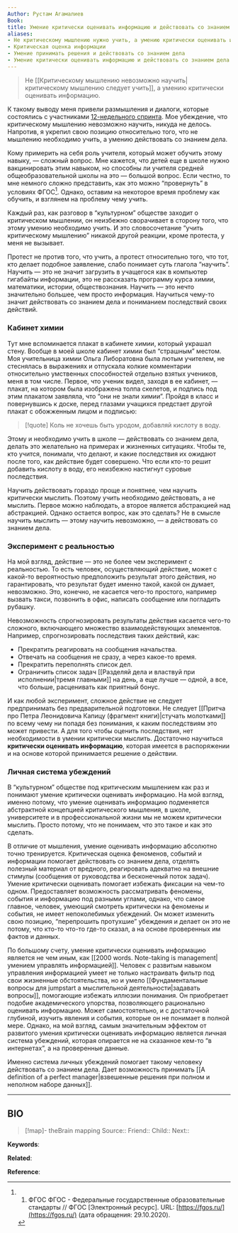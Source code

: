 ```yaml
---
Author: Рустам Агамалиев
Book: 
title: Умение критически оценивать информацию и действовать со знанием дела
aliases:
- Не критическому мышлению нужно учить, а умению критически оценивать информацию
- Критическая оценка информации
- Умение принимать решения и действовать со знанием дела
- Умение критически оценивать информацию и действовать со знанием дела
---
```


>Не [[Критическому мышлению невозможно научить|критическому мышлению следует учить]], а умению критически оценивать информацию.

К такому выводу меня привели размышления и диалоги, которые состоялись с участниками [12-недельного спринта](https://sprint.mnogosdelal.ru/). Мое убеждение, что критическому мышлению невозможно научить, никуда не делось. Напротив, я укрепил свою позицию относительно того, что не мышлению необходимо учить, а умению действовать со знанием дела.

Кому примерить на себя роль учителя, который может обучить этому навыку, — сложный вопрос. Мне кажется, что детей еще в школе нужно вакцинировать этим навыком, но способны ли учителя средней общеобразовательной школы на это — большой вопрос. Если честно, то мне немного сложно представить, как это можно “провернуть” в условиях ФГОС[^1]. Однако, оставим на некоторое время проблему как обучить, и взглянем на проблему чему учить.

Каждый раз, как разговор в “культурном” обществе заходит о критическом мышлении, он неизбежно сворачивает в сторону того, что этому умению необходимо учить. И это словосочетание “учить критическому мышлению” никакой другой реакции, кроме протеста, у меня не вызывает.

Протест не против того, что учить, а протест относительно того, что тот, кто делает подобное заявление, слабо понимает суть глагола “научить”. Научить — это не значит загрузить в учащегося как в компьютер гигабайты информации, это не рассказать программу курса химии, математики, истории, обществознания. Научить — это нечто значительно большее, чем просто информация. Научиться чему-то значит действовать со знанием дела и пониманием последствий своих действий.

### Кабинет химии

Тут мне вспоминается плакат в кабинете химии, который украшал стену. Вообще в моей школе кабинет химии был “страшным” местом. Моя учительница химии Ольга Либоратовна была лютым учителем, не стеснялась в выражениях и отпускала колкие комментарии относительно умственных способностей отдельно взятых учеников, меня в том числе. Первое, что ученик видел, заходя в ее кабинет, — плакат, на котором была изображена толпа скелетов, и подпись под этим плакатом заявляла, что “они не знали химии”. Пройдя в класс и повернувшись к доске, перед глазами учащихся предстает другой плакат с обожженным лицом и подписью:

> [!quote]
> Коль не хочешь быть уродом, добавляй кислоту в воду.

Этому и необходимо учить в школе — действовать со знанием дела, делать это желательно на примерах и жизненных ситуациях. Чтобы те, кто учится, понимали, что делают, и какие последствия их ожидают после того, как действие будет совершено. Что если кто-то решит добавить кислоту в воду, его неизбежно настигнут суровые последствия.

Научить действовать гораздо проще и понятнее, чем научить критически мыслить. Поэтому учить необходимо действовать, а не мыслить. Первое можно наблюдать, а второе является абстракцией над абстракцией. Однако остается вопрос, как это сделать? Не в смысле научить мыслить — этому научить невозможно, — а действовать со знанием дела.

### Эксперимент с реальностью

На мой взгляд, действие — это не более чем эксперимент с реальностью. То есть человек, осуществляющий действие, может с какой-то вероятностью предположить результат этого действия, но гарантировать, что результат будет именно такой, какой он думает, невозможно. Это, конечно, не касается чего-то простого, например вызвать такси, позвонить в офис, написать сообщение или погладить рубашку.

Невозможность спрогнозировать результаты действия касается чего-то сложного, включающего множество взаимодействующих элементов. Например, спрогнозировать последствия таких действий, как:

- Прекратить реагировать на сообщения начальства.
- Отвечать на сообщения не сразу, а через какое-то время.
- Прекратить переполнять список дел.
- Ограничить список задач [[Разделяй дела и властвуй при исполнении|тремя главными]] на день, а еще лучше — одной, а все, что больше, расценивать как приятный бонус.

И как любой эксперимент, сложное действие не следует предпринимать без предварительной подготовки. Не следует [[Притча про Петра Леонидовича Капицу (фрагмент книги)|стучать молотками]] по всему чему ни попадя без понимания, к каким последствиям это может привести. А для того чтобы оценить последствия, нет необходимости в умении критически мыслить. Достаточно научиться **критически оценивать информацию**, которая имеется в распоряжении и на основе которой принимается решение о действии.

### Личная система убеждений

В “культурном” обществе под критическим мышлением как раз и понимают умение критически оценивать информацию. На мой взгляд, именно потому, что умение оценивать информацию подменяется абстрактной концепцией критического мышления, в школе, университете и в профессиональной жизни мы не можем критически мыслить. Просто потому, что не понимаем, что это такое и как это сделать.

В отличие от мышления, умение оценивать информацию абсолютно точно тренируется. Критическая оценка феноменов, событий и информации помогает действовать со знанием дела, отделять полезный материал от вредного, реагировать адекватно на внешние стимулы (сообщения от руководства и бесконечный поток задач). Умение критически оценивать помогает избежать фиксации на чем-то одном. Предоставляет возможность рассматривать феномены, события и информацию под разными углами, однако, что самое главное, человек, умеющий смотреть критически на феномены и события, не имеет непоколебимых убеждений. Он может изменить свою позицию, “перепрошить протухшие” убеждения и делает он это не потому, что кто-то что-то где-то сказал, а на основе проверенных им фактов и данных.

По большому счету, умение критически оценивать информацию является не чем иным, как [[2000 words. Note-taking is management|умением управлять информацией]]. Человек с развитым навыком управления информацией умеет не только настраивать фильтр под свои жизненные обстоятельства, но и умело [[Фундаментальные вопросы для jumpstart а мыслительной деятельности|задавать вопросы]], помогающие избежать иллюзии понимания. Он приобретает подобие академического упорства, позволяющего рационально оценивать информацию. Может самостоятельно, и с достаточной глубиной, изучить явления и события, которые он не понимает в полной мере. Однако, на мой взгляд, самым значительным эффектом от развитого умения критически оценивать информацию является личная система убеждений, которая опирается не на сказанное кем-то “в интернетах”, а на проверенные данные.

Именно система личных убеждений помогает такому человеку действовать со знанием дела. Дает возможность принимать [[A definition of a perfect manager|взвешенные решения при полном и неполном наборе данных]].


***
## BIO
> [!map]- theBrain mapping
> Source::
> Friend::
> Child::
> Next::

**Keywords**:

**Related**:

**Reference**: 

[^1]: 1. ФГОС ФГОС - Федеральные государственные образовательные стандарты // ФГОС [Электронный ресурс]. URL: [https://fgos.ru/](https://fgos.ru/) (дата обращения: 29.10.2020).